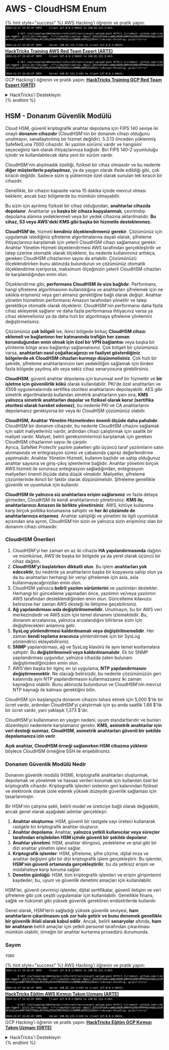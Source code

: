 # AWS - CloudHSM Enum

{% hint style="success" %}
AWS Hacking'i öğrenin ve pratik yapın:<img src="../../../.gitbook/assets/image (1).png" alt="" data-size="line">[**HackTricks Training AWS Red Team Expert (ARTE)**](https://training.hacktricks.xyz/courses/arte)<img src="../../../.gitbook/assets/image (1).png" alt="" data-size="line">\
GCP Hacking'i öğrenin ve pratik yapın: <img src="../../../.gitbook/assets/image (2).png" alt="" data-size="line">[**HackTricks Training GCP Red Team Expert (GRTE)**<img src="../../../.gitbook/assets/image (2).png" alt="" data-size="line">](https://training.hacktricks.xyz/courses/grte)

<details>

<summary>HackTricks'i Destekleyin</summary>

* [**abonelik planlarını**](https://github.com/sponsors/carlospolop) kontrol edin!
* **💬 [**Discord grubuna**](https://discord.gg/hRep4RUj7f) veya [**telegram grubuna**](https://t.me/peass) katılın ya da **Twitter'da** 🐦 [**@hacktricks\_live**](https://twitter.com/hacktricks\_live)**'i takip edin.**
* **Hacking ipuçlarını paylaşmak için** [**HackTricks**](https://github.com/carlospolop/hacktricks) ve [**HackTricks Cloud**](https://github.com/carlospolop/hacktricks-cloud) github reposuna PR gönderin.

</details>
{% endhint %}

## HSM - Donanım Güvenlik Modülü

Cloud HSM, güvenli kriptografik anahtar depolama için FIPS 140 seviye iki onaylı **donanım cihazıdır** (CloudHSM'nin bir donanım cihazı olduğunu unutmayın, sanallaştırılmış bir hizmet değildir). 5.3.13 önceden yüklenmiş SafeNetLuna 7000 cihazıdır. İki yazılım sürümü vardır ve hangisini seçeceğiniz tam olarak ihtiyaçlarınıza bağlıdır. Biri FIPS 140-2 uyumluluğu içindir ve kullanılabilecek daha yeni bir sürüm vardır.

CloudHSM'nin alışılmadık özelliği, fiziksel bir cihaz olmasıdır ve bu nedenle **diğer müşterilerle paylaşılmaz**, ya da yaygın olarak ifade edildiği gibi, çok kiracılı değildir. Sadece sizin iş yüklerinize özel olarak sunulan tek kiracılı bir cihazdır.

Genellikle, bir cihazın kapasite varsa 15 dakika içinde mevcut olması beklenir, ancak bazı bölgelerde bu mümkün olmayabilir.

Bu sizin için ayrılmış fiziksel bir cihaz olduğundan, **anahtarlar cihazda depolanır**. Anahtarlar ya **başka bir cihaza kopyalanmalı**, çevrimdışı depolama alanına yedeklenmeli veya bir yedek cihazına aktarılmalıdır. **Bu cihaz, S3 veya AWS'deki KMS gibi başka bir hizmetle desteklenmez.**

**CloudHSM'de**, hizmeti **kendiniz ölçeklendirmeniz gerekir**. Çözümünüz için uygulamak istediğiniz şifreleme algoritmalarına dayalı olarak, şifreleme ihtiyaçlarınızı karşılamak için yeterli CloudHSM cihazı sağlamanız gerekir.\
Anahtar Yönetim Hizmeti ölçeklendirmesi AWS tarafından gerçekleştirilir ve talep üzerine otomatik olarak ölçeklenir, bu nedenle kullanımınız arttıkça, gereken CloudHSM cihazlarının sayısı da artabilir. Çözümünüzü ölçeklendirirken bunu aklınızda bulundurun ve çözümünüz otomatik ölçeklendirme içeriyorsa, maksimum ölçeğinizin yeterli CloudHSM cihazları ile karşılandığından emin olun.

Ölçeklendirme gibi, **performans CloudHSM ile size bağlıdır**. Performans, hangi şifreleme algoritmasının kullanıldığına ve anahtarları şifrelemek için ne sıklıkla erişmeniz veya geri almanız gerektiğine bağlı olarak değişir. Anahtar yönetim hizmetinin performansı Amazon tarafından yönetilir ve talep gerektikçe otomatik olarak ölçeklenir. CloudHSM'nin performansı daha fazla cihaz ekleyerek sağlanır ve daha fazla performansa ihtiyacınız varsa ya cihaz eklemelisiniz ya da daha hızlı bir algoritmaya şifreleme yöntemini değiştirmelisiniz.

Çözümünüz **çok bölgeli** ise, ikinci bölgede birkaç **CloudHSM cihazı eklemeli ve bağlantının her katmanında trafiğin her zaman korunduğundan emin olmak için özel bir VPN bağlantısı** veya başka bir yöntemle bölge arası bağlantıyı sağlamalısınız. Çok bölgeli bir çözümünüz varsa, **anahtarları nasıl çoğaltacağınızı ve faaliyet gösterdiğiniz bölgelerde ek CloudHSM cihazları kurmayı düşünmelisiniz**. Çok hızlı bir şekilde, şifreleme anahtarlarınızın tam yedekliliğini sağlamak için birden fazla bölgede yayılmış altı veya sekiz cihaz senaryosuna girebilirsiniz.

**CloudHSM**, güvenli anahtar depolama için kurumsal sınıf bir hizmettir ve **bir işletme için güvenilirlik kökü** olarak kullanılabilir. PKI'de özel anahtarları ve X509 uygulamalarında sertifika otoritesi anahtarlarını depolayabilir. AES gibi simetrik algoritmalarda kullanılan simetrik anahtarların yanı sıra, **KMS yalnızca simetrik anahtarları depolar ve fiziksel olarak korur (sertifika otoritesi olarak hareket edemez)**, bu nedenle PKI ve CA anahtarlarını depolamanız gerekiyorsa bir veya iki CloudHSM çözümünüz olabilir.

**CloudHSM, Anahtar Yönetim Hizmetinden önemli ölçüde daha pahalıdır**. CloudHSM bir donanım cihazıdır, bu nedenle CloudHSM cihazını sağlamak için sabit maliyetleriniz vardır, ardından cihazı çalıştırmak için saatlik bir maliyet vardır. Maliyet, belirli gereksinimlerinizi karşılamak için gereken CloudHSM cihazlarının sayısı ile çarpılır.\
Ayrıca, SafeNet ProtectV yazılım paketleri gibi üçüncü taraf yazılımların satın alınmasında ve entegrasyon süresi ve çabasında çapraz değerlendirme yapılmalıdır. Anahtar Yönetim Hizmeti, kullanım bazlıdır ve sahip olduğunuz anahtar sayısına ve giriş-çıkış işlemlerine bağlıdır. Anahtar yönetimi birçok AWS hizmeti ile sorunsuz entegrasyon sağladığından, entegrasyon maliyetleri önemli ölçüde daha düşük olmalıdır. Maliyetler, şifreleme çözümlerinde ikincil bir faktör olarak düşünülmelidir. Şifreleme genellikle güvenlik ve uyumluluk için kullanılır.

**CloudHSM ile yalnızca siz anahtarlara erişim sağlarsınız** ve fazla detaya girmeden, CloudHSM ile kendi anahtarlarınızı yönetirsiniz. **KMS ile, anahtarlarınızı Amazon ile birlikte yönetirsiniz**. AWS, kötüye kullanıma karşı birçok politika korumasına sahiptir ve **her iki çözümde de anahtarlarınıza erişemez**. Anahtar sahipliği ve yönetimi ile ilgili uyumluluk açısından ana ayrım, CloudHSM'nin sizin ve yalnızca sizin erişiminiz olan bir donanım cihazı olmasıdır.

### CloudHSM Önerileri

1. CloudHSM'yi her zaman en az iki cihazla **HA yapılandırmasında** dağıtın ve mümkünse, AWS'de başka bir bölgede ya da yerel olarak üçüncü bir cihaz dağıtın.
2. **CloudHSM'yi başlatırken dikkatli olun**. Bu işlem **anahtarları yok edecektir**, bu nedenle ya anahtarların başka bir kopyasına sahip olun ya da bu anahtarları herhangi bir veriyi şifrelemek için asla, asla kullanmayacağınızdan emin olun.
3. CloudHSM yalnızca **belirli yazılım sürümlerini** ve yazılımları destekler. Herhangi bir güncelleme yapmadan önce, yazılımın ve/veya yazılımın AWS tarafından desteklendiğinden emin olun. Güncelleme kılavuzu belirsizse her zaman AWS desteği ile iletişime geçebilirsiniz.
4. **Ağ yapılandırması asla değiştirilmemelidir.** Unutmayın, bu bir AWS veri merkezindedir ve AWS sizin için temel donanımı izlemektedir. Bu, donanım arızalanırsa, yalnızca arızalandığını bilirlerse sizin için değiştirecekleri anlamına gelir.
5. **SysLog yönlendirmesi kaldırılmamalı veya değiştirilmemelidir**. Her zaman **kendi toplama aracınıza** yönlendirmek için bir SysLog yönlendirici ekleyebilirsiniz.
6. **SNMP** yapılandırması, ağ ve SysLog klasörü ile aynı temel kısıtlamalara sahiptir. Bu **değiştirilmemeli veya kaldırılmamalıdır**. Ek bir SNMP yapılandırması uygundur, yalnızca cihazda zaten bulunanı değiştirmediğinizden emin olun.
7. AWS'den başka bir ilginç en iyi uygulama, **NTP yapılandırmasını değiştirmemektir**. Ne olacağı belirsizdir, bu nedenle çözümünüzün geri kalanında aynı NTP yapılandırmasını kullanmazsanız iki zaman kaynağınız olabilir. Bunu aklınızda bulundurun ve CloudHSM'nin mevcut NTP kaynağı ile kalması gerektiğini bilin.

CloudHSM için başlangıçta donanım cihazını tahsis etmek için 5,000 $'lık bir ücret vardır, ardından CloudHSM'yi çalıştırmak için şu anda saatlik 1.88 $'lık bir ücret vardır, yani yaklaşık 1,373 $'dır.

CloudHSM'yi kullanmanın en yaygın nedeni, uyum standartlarıdır ve bunları düzenleyici nedenlerle karşılamanız gerekir. **KMS, asimetrik anahtarlar için veri desteği sunmaz. CloudHSM, asimetrik anahtarları güvenli bir şekilde depolamanıza izin verir**.

**Açık anahtar, CloudHSM örneği sağlanırken HSM cihazına yüklenir** böylece CloudHSM örneğine SSH ile erişebilirsiniz.

### Donanım Güvenlik Modülü Nedir

Donanım güvenlik modülü (HSM), kriptografik anahtarları oluşturmak, depolamak ve yönetmek ve hassas verileri korumak için kullanılan özel bir kriptografik cihazdır. Kriptografik işlevleri sistemin geri kalanından fiziksel ve elektronik olarak izole ederek yüksek düzeyde güvenlik sağlaması için tasarlanmıştır.

Bir HSM'nin çalışma şekli, belirli model ve üreticiye bağlı olarak değişebilir, ancak genel olarak aşağıdaki adımlar gerçekleşir:

1. **Anahtar oluşturma**: HSM, güvenli bir rastgele sayı üreteci kullanarak rastgele bir kriptografik anahtar oluşturur.
2. **Anahtar depolama**: Anahtar, **yalnızca yetkili kullanıcılar veya süreçler tarafından erişilebilen HSM içinde güvenli bir şekilde depolanır**.
3. **Anahtar yönetimi**: HSM, anahtar döngüsü, yedekleme ve iptal gibi bir dizi anahtar yönetim işlevi sağlar.
4. **Kriptografik işlemler**: HSM, şifreleme, şifre çözme, dijital imza ve anahtar değişimi gibi bir dizi kriptografik işlem gerçekleştirir. Bu işlemler, **HSM'nin güvenli ortamında gerçekleştirilir**, bu da yetkisiz erişim ve müdahaleye karşı koruma sağlar.
5. **Denetim günlüğü**: HSM, tüm kriptografik işlemleri ve erişim girişimlerini kaydeder; bu, uyum ve güvenlik denetimi amaçları için kullanılabilir.

HSM'ler, güvenli çevrimiçi işlemler, dijital sertifikalar, güvenli iletişim ve veri şifreleme gibi çok çeşitli uygulamalar için kullanılabilir. Genellikle finans, sağlık ve hükümet gibi yüksek güvenlik gerektiren endüstrilerde kullanılır.

Genel olarak, HSM'lerin sağladığı yüksek güvenlik seviyesi, **ham anahtarların çıkarılmasını çok zor hale getirir ve bunu denemek genellikle bir güvenlik ihlali olarak kabul edilir**. Ancak, belirli **senaryolar** altında, **ham bir anahtarın** belirli amaçlar için yetkili personel tarafından çıkarılması mümkün olabilir, örneğin bir anahtar kurtarma prosedürü durumunda.

### Sayım
```
TODO
```
{% hint style="success" %}
AWS Hacking'i öğrenin ve pratik yapın:<img src="../../../.gitbook/assets/image (1).png" alt="" data-size="line">[**HackTricks Eğitim AWS Kırmızı Takım Uzmanı (ARTE)**](https://training.hacktricks.xyz/courses/arte)<img src="../../../.gitbook/assets/image (1).png" alt="" data-size="line">\
GCP Hacking'i öğrenin ve pratik yapın: <img src="../../../.gitbook/assets/image (2).png" alt="" data-size="line">[**HackTricks Eğitim GCP Kırmızı Takım Uzmanı (GRTE)**<img src="../../../.gitbook/assets/image (2).png" alt="" data-size="line">](https://training.hacktricks.xyz/courses/grte)

<details>

<summary>HackTricks'i Destekleyin</summary>

* [**abonelik planlarını**](https://github.com/sponsors/carlospolop) kontrol edin!
* **💬 [**Discord grubuna**](https://discord.gg/hRep4RUj7f) veya [**telegram grubuna**](https://t.me/peass) katılın ya da **Twitter'da** 🐦 [**@hacktricks\_live**](https://twitter.com/hacktricks\_live)**'i takip edin.**
* **Hacking ipuçlarını paylaşmak için** [**HackTricks**](https://github.com/carlospolop/hacktricks) ve [**HackTricks Cloud**](https://github.com/carlospolop/hacktricks-cloud) github reposuna PR gönderin.

</details>
{% endhint %}
